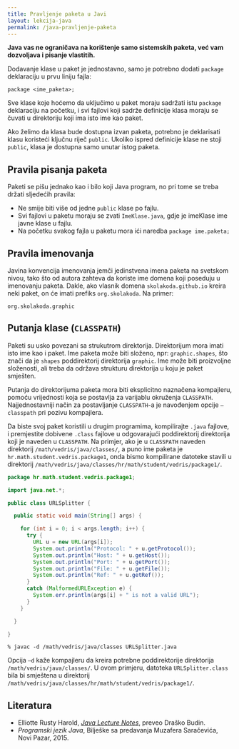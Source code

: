 ```yaml
---
title: Pravljenje paketa u Javi
layout: lekcija-java
permalink: /java-pravljenje-paketa
---
```


**Java vas ne ograničava na korištenje samo sistemskih paketa, već vam dozvoljava i pisanje vlastitih.**

Dodavanje klase u paket je jednostavno, samo je potrebno dodati `package` deklaraciju u prvu liniju fajla:

```
package <ime_paketa>;
```

Sve klase koje hoćemo da uključimo u paket moraju sadržati istu `package` deklaraciju na početku, i svi fajlovi koji sadrže definicije klasa moraju se čuvati u direktoriju koji ima isto ime kao paket.

Ako želimo da klasa bude dostupna izvan paketa, potrebno je deklarisati klasu koristeći ključnu riječ `public`. Ukoliko ispred definicije klase ne stoji `public`, klasa je dostupna samo unutar istog paketa.

## Pravila pisanja paketa

Paketi se pišu jednako kao i bilo koji Java program, no pri tome se treba držati sljedećih pravila:

- Ne smije biti više od jedne `public` klase po fajlu.
- Svi fajlovi u paketu moraju se zvati `ImeKlase.java`, gdje je imeKlase ime javne klase u fajlu.
- Na početku svakog fajla u paketu mora ići naredba `package ime.paketa;`

## Pravila imenovanja

Javina konvencija imenovanja jemči jedinstvena imena paketa na svetskom nivou, tako što od autora zahteva da koriste ime domena koji poseduju u imenovanju paketa. Dakle, ako vlasnik domena `skolakoda.github.io` kreira neki paket, on će imati prefiks `org.skolakoda`. Na primer:

```
org.skolakoda.graphic
```

## Putanja klase (`CLASSPATH`)

Paketi su usko povezani sa strukutrom direktorija. Direktorijum mora imati isto ime kao i paket. Ime paketa može biti složeno, npr: `graphic.shapes`, što znači da je `shapes` poddirektorij direktorija `graphic`. Ime može biti proizvoljne složenosti, ali treba da održava strukturu direktorija u koju je paket smješten.

Putanja do direktorijuma paketa mora biti eksplicitno naznačena kompajleru, pomoću vrijednosti koja se postavlja za varijablu okruženja `CLASSPATH`. Najjednostavniji način za postavljanje `CLASSPATH`-a je navođenjem opcije `–classpath` pri pozivu kompajlera.

Da biste svoj paket koristili u drugim programima, kompilirajte `.java` fajlove, i premjestite dobivene `.class` fajlove u odgovarajući poddirektorij direktorija koji je naveden u `CLASSPATH`. Na primjer, ako je u `CLASSPATH` naveden direktorij `/math/vedris/java/classes/`, a puno ime paketa je `hr.math.student.vedris.package1`, onda bismo kompilirane datoteke stavili u direktorij `/math/vedris/java/classes/hr/math/student/vedris/package1/`.

```java
package hr.math.student.vedris.package1;

import java.net.*;

public class URLSplitter {

  public static void main(String[] args) {

    for (int i = 0; i < args.length; i++) {
      try {
        URL u = new URL(args[i]);
        System.out.println("Protocol: " + u.getProtocol());
        System.out.println("Host: " + u.getHost());
        System.out.println("Port: " + u.getPort());
        System.out.println("File: " + u.getFile());
        System.out.println("Ref: " + u.getRef());
      }
      catch (MalformedURLException e) {
        System.err.println(args[i] + " is not a valid URL");
      }
    }

  }

}
```

```
% javac -d /math/vedris/java/classes URLSplitter.java
```

Opcija `–d` kaže kompajleru da kreira potrebne poddirektorije direktorija `/math/vedris/java/classes/`. U ovom primjeru, datoteka `URLSplitter.class` bila bi smještena u direktorij `/math/vedris/java/classes/hr/math/student/vedris/package1/`.


## Literatura

- Elliotte Rusty Harold, *[Java Lecture Notes](//www.cafeaulait.org/course/index.html)*, preveo Draško Budin.
- *Programski jezik Java*, Bilješke sa predavanja Muzafera Saračevića, Novi Pazar, 2015.
